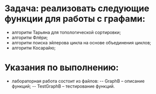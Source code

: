 # Задача: реализовать следующие функции для работы с графами:
- алгоритм Тарьяна для топологической сортировки;
- алгоритм Флёри;
- алгоритм поиска эйлерова цикла на основе объединения циклов;
- алгоритм Косарайю;
# Указания по выполнению:
- лабораторная работа состоит из файлов: -- GraphB – описание функций; -- TestGraphB – тестирование функций.

